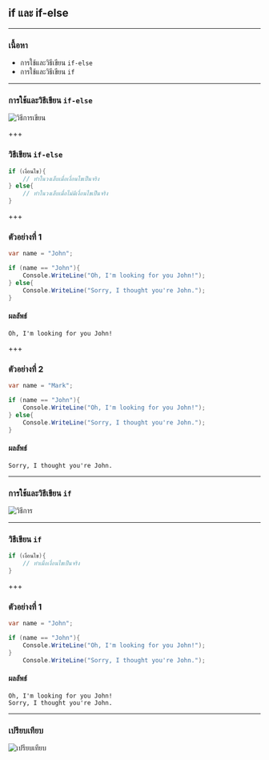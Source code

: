 ## if และ if-else

---

### เนื้อหา

- การใช้และวิธีเขียน `if-else`
- การใช้และวิธีเขียน `if`

---

### การใช้และวิธีเขียน `if-else`

![วิธีการเขียน]()

+++

### วิธีเขียน `if-else`

```csharp
if (เงื่อนไข){
	// ทำในวงเล็บเมื่อเงื่อนไขเป็นจริง
} else{
	// ทำในวงเล็บเมื่อไม่มีเงื่อนไขเป็นจริง
}
```

+++

### ตัวอย่างที่ 1

```csharp
var name = "John";

if (name == "John"){
	Console.WriteLine("Oh, I'm looking for you John!");
} else{
	Console.WriteLine("Sorry, I thought you're John.");
}
```

#### ผลลัพธ์

```text
Oh, I'm looking for you John!
```

+++

### ตัวอย่างที่ 2

```csharp
var name = "Mark";

if (name == "John"){
	Console.WriteLine("Oh, I'm looking for you John!");
} else{
	Console.WriteLine("Sorry, I thought you're John.");
}
```

#### ผลลัพธ์

```text
Sorry, I thought you're John.
```

---

### การใช้และวิธีเขียน `if`

![วิธีการ]()

---

### วิธีเขียน `if`

```csharp
if (เงื่อนไข){
	// ทำเมื่อเงื่อนไขเป็นจริง
}
```

+++

### ตัวอย่างที่ 1

```csharp
var name = "John";

if (name == "John"){
	Console.WriteLine("Oh, I'm looking for you John!");
}
	Console.WriteLine("Sorry, I thought you're John.");
```

#### ผลลัพธ์

```text
Oh, I'm looking for you John!
Sorry, I thought you're John.
```

---

### เปรียบเทียบ

![เปรียบเทียบ]()
